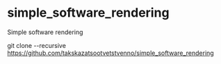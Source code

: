 # simple_software_rendering
Simple software rendering

git clone --recursive https://github.com/takskazatsootvetstvenno/simple_software_rendering
